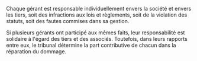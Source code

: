   
 Chaque gérant est responsable individuellement envers la société et envers les tiers, soit des infractions aux lois et règlements, soit de la violation des statuts, soit des fautes commises dans sa gestion.  

  
 Si plusieurs gérants ont participé aux mêmes faits, leur responsabilité est solidaire à l'égard des tiers et des associés. Toutefois, dans leurs rapports entre eux, le tribunal détermine la part contributive de chacun dans la réparation du dommage.  
